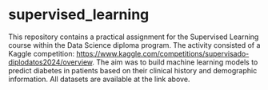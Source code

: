 # supervised_learning
This repository contains a practical assignment for the Supervised Learning course within the Data Science diploma program. The activity consisted of a Kaggle competition: https://www.kaggle.com/competitions/supervisado-diplodatos2024/overview. The aim was to build machine learning models to predict diabetes in patients based on their clinical history and demographic information. All datasets are available at the link above.
